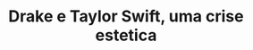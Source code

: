 ---
layout: post
title: "Drake e Taylor Swift, uma crise estetica"
img: "/img/blog/drake.webp"
day: "2024-05-08"
text: "
os maiores artistas do hip hop e do pop da década de 2010 estão passando por um momento muito similar.<br>
a popularidade, as streams, o dinheiro, todos nunca estiveram tão altos para ambos.<br>
mas a decaída em qualidade dos seus últimos projetos fez com que as manchas em suas imagens públicas, antes já reconhecíveis, ficassem ainda mais claras para o público em geral.<br><br>
os dois querem a fama, a adoração, a obsessão de serem grandes ícones pop de fácil consumo. mas nenhum está disposto a perder o prestígio e o reconhecimento de representarem o pop e o hip hop como artistas legítimos.<br>
a Taylor quer ser respeitada por suas letras e talento para contar histórias, o Drake quer ser incluído no cânone dos GOATs por suas contribuições à cultura do hip hop.<br><br>
infelizmente para eles, you can't have your cake and eat it too.<br><br>
a carreira dos dois foi catapultada fortemente pelos seus esforços em construir fortes relações parassociais com seu público.<br>
a imagem identificável de uma garota como as outras, a figura aspirável de um homem rico, popular e putão. são receitas muito bem fabricadas para conseguir o sucesso.<br>
ambos gostariam muito de explorar esses arquétipos para continuar crescendo pelo resto de suas carreiras.<br><br>
uma pena que essas fabricações possuem contradições intrínsecas e inescapáveis que se tornam cada vez mais aparentes.<br>
para ser respeitado como artista, é muito importante que você seja capaz de sustentar esteticamente as decisões tomadas nas suas obras.<br><br><br>
a Olivia Rodrigo, assim como a Taylor Swift, tem muitas letras que podem facilmente ser lidas como bregas ou juvenis demais.<br>
mas não vejo muitas pessoas atribuindo as mesmas críticas a ela que atribuem às letras da Taylor.<br><br>
na minha opinião, o motivo disso é simples.<br><br>
uma garota de 20 anos com uma produção pop / rock levemente angsty consegue sustentar tranquilamente a letra \"I wanna kiss his face, with an uppercut. I wanna meet his mom, just to tell her her son sucks.\"<br>
uma mulher de 34 anos não consegue sustentar seriamente a letra \"Who's afraid of little old me? You should be\" por cima de um instrumental de propaganda de jogo falso de 15 segundos da App Store, que não seria interessante nem em 2017 nem em 2019 quando o mesmo Jack Antonoff produziu Melodrama e Norman Fucking Rockwell.<br><br>
o caso do Drake é mais interessante.<br><br>
cansado de não ser levado a sério por ser considerado um turista da cultura do hip hop durante seus primeiros anos de carreira, sua solução foi levar completamente a sério a frase \"fake it 'til you make it.\"<br>
foram anos reconstruindo sua imagem para se aproximar mais da linguagem, das gírias, da postura, dos beats e da masculinidade do hip hop americano para ser aceito pela \"culture\".<br>
infelizmente para ele, tudo que ele conseguiu foi apenas ser aceito pelo público geral que se interessa pelo rap unicamente pela estética.<br><br>
não existe possibilidade dele sustentar suas letras sem cantar sobre a cultura que ele realmente foi criado, não existe chance dele se inserir entre os grandes do cânone do hip hop sem escrever qualquer álbum com um mínimo comentário social.<br>
se ele quer ter a fama de um Michael Jackson com a profundidade de um DJ Khaled, esperamos pelo menos que ele aja como o Flo Rida que ele é.<br><br><br>
pra mim a estética é muito importante para sustentar qualquer arte.<br>
espero que ambos sumam do espaço público por 8 anos até lançar um álbum realmente bom assim como faz Fiona Apple.<br>
mas me contento com a imagem pública de ambos decaírem a ponto de virarem o equivalente dos Romero Brittos da música.
"
---